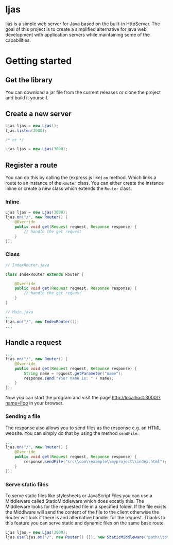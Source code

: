 # ljas
ljas is a simple web server for Java based on the built-in HttpServer.
The goal of this project is to create a simplified alternative for java web development with application servers while maintaining some of the capabilities.

# Getting started
## Get the library
You can download a jar file from the current releases or clone the project and build it yourself.
## Create a new server

```java
Ljas ljas = new Ljas();
ljas.listen(3000);

/* or */

Ljas ljas = new Ljas(3000);
```

## Register a route

You can do this by calling the (express.js like) `on` method. Which links a route to an instance of the `Router` class. You can either create the instance inline or create a new class which extends the `Router` class.

### Inline
```java
Ljas ljas = new Ljas(3000);
ljas.on("/", new Router() {
    @Override
    public void get(Request request, Response response) {
        // handle the get request
    }
});
```
### Class
```java
// IndexRouter.java

class IndexRouter extends Router {

    @Override
    public void get(Request request, Response response) {
        // handle the get request
    }
}

// Main.java
...
ljas.on("/", new IndexRouter());
...
```
## Handle a request
```java
...
ljas.on("/", new Router() {
    @Override
    public void get(Request request, Response response) {
        String name = request.getParameter("name");
        response.send("Your name is: " + name);
    }
});
```
Now you can start the program and visit the page [http://localhost:3000/?name=Foo](http://localhost:3000/?name=Foo) in your browser.

### Sending a file
The response also allows you to send files as the response e.g. an HTML website. You can simply do that by using the method `sendFile`.
```java
...
ljas.on("/", new Router() {
    @Override
    public void get(Request request, Response response) {
        response.sendFile("src\\com\\example\\myproject\\index.html"); // depending on the IDE the relative paths can change
    }
});
```

### Serve static files
To serve static files like stylesheets or JavaScript Files you can use a Middleware called StaticMiddleware which does excatly this.
The Middleware looks for the requested file in a specified folder. If the file exists the Middlware will send the content of the file to the client otherwise the Router will look if there is and alternative handler for the request. Thanks to this feature you can serve static and dynamic files on the same base route.

```java
Ljas ljas = new Ljas(3000);
ljas.use(ljas.on("/", new Router() {}), new StaticMiddleware("path\\to\\static\\directory"));
```


